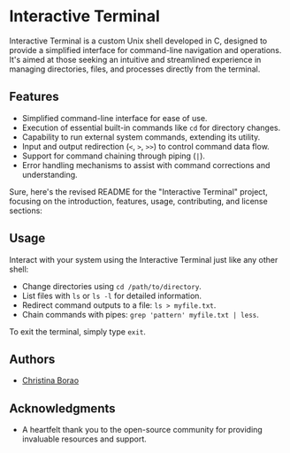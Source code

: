 # Interactive Terminal

Interactive Terminal is a custom Unix shell developed in C, designed to provide a simplified interface for command-line navigation and operations. It's aimed at those seeking an intuitive and streamlined experience in managing directories, files, and processes directly from the terminal.

## Features

- Simplified command-line interface for ease of use.
- Execution of essential built-in commands like `cd` for directory changes.
- Capability to run external system commands, extending its utility.
- Input and output redirection (`<`, `>`, `>>`) to control command data flow.
- Support for command chaining through piping (`|`).
- Error handling mechanisms to assist with command corrections and understanding.

Sure, here's the revised README for the "Interactive Terminal" project, focusing on the introduction, features, usage, contributing, and license sections:

## Usage

Interact with your system using the Interactive Terminal just like any other shell:

- Change directories using `cd /path/to/directory`.
- List files with `ls` or `ls -l` for detailed information.
- Redirect command outputs to a file: `ls > myfile.txt`.
- Chain commands with pipes: `grep 'pattern' myfile.txt | less`.

To exit the terminal, simply type `exit`.

## Authors

- [Christina Borao](https://github.com/crb623)

## Acknowledgments

- A heartfelt thank you to the open-source community for providing invaluable resources and support.
